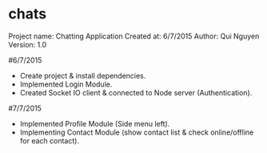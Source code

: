# chats
Project name: Chatting Application
Created at: 6/7/2015
Author: Qui Nguyen
Version: 1.0

#6/7/2015
- Create project & install dependencies.
- Implemented Login Module.
- Created Socket IO client & connected to Node server (Authentication).

#7/7/2015
- Implemented Profile Module (Side menu left).
- Implementing Contact Module (show contact list & check online/offline for each contact).

